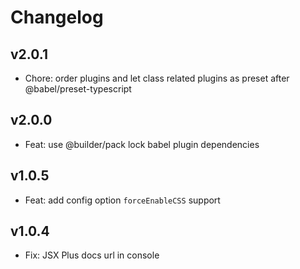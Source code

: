 # Changelog

## v2.0.1

- Chore: order plugins and let class related plugins as preset after @babel/preset-typescript

## v2.0.0

- Feat: use @builder/pack lock babel plugin dependencies

## v1.0.5

- Feat: add config option `forceEnableCSS` support

## v1.0.4

- Fix: JSX Plus docs url in console
